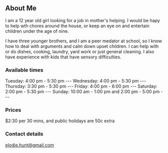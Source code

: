 ## About Me

I am a 12 year old girl looking for a job in mother's helping. I would be hapy to help wth chores around the house, or keep an eye on and entertain children under the age of nine. 

I have three younger brothers, and I am a peer medator at school, so I know how to deal with arguments and calm down upset children. I can help with or do dishes, cooking, laundry, yard work or just general cleaning. I also have experience with kids that have sensory difficulties.

### Available times
Tuesday: 4:00 pm - 5:30 pm ---
Wednesday: 4:00 pm - 5:30 pm ---
Thursday: 3:30 pm - 5:30  pm --- 
Friday: 4:00 pm - 6:00 pm ---
Saturday: 2:00 pm - 5:30 pm ---
Sunday:  10:00 am - 1:00 pm and 2:00 pm - 5:00 pm ---


### Prices
$2:30 per 30 mins, and public holidays are 50c extra

### Contact details
elodie.hunt@gmail.com
